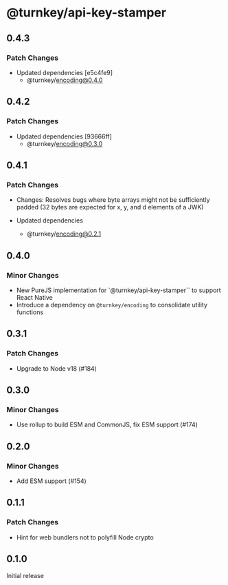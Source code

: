 # @turnkey/api-key-stamper

## 0.4.3

### Patch Changes

- Updated dependencies [e5c4fe9]
  - @turnkey/encoding@0.4.0

## 0.4.2

### Patch Changes

- Updated dependencies [93666ff]
  - @turnkey/encoding@0.3.0

## 0.4.1

### Patch Changes

- Changes: Resolves bugs where byte arrays might not be sufficiently padded (32 bytes are expected for x, y, and d elements of a JWK)

- Updated dependencies
  - @turnkey/encoding@0.2.1

## 0.4.0

### Minor Changes

- New PureJS implementation for `@turnkey/api-key-stamper`` to support React Native
- Introduce a dependency on `@turnkey/encoding` to consolidate utility functions

## 0.3.1

### Patch Changes

- Upgrade to Node v18 (#184)

## 0.3.0

### Minor Changes

- Use rollup to build ESM and CommonJS, fix ESM support (#174)

## 0.2.0

### Minor Changes

- Add ESM support (#154)

## 0.1.1

### Patch Changes

- Hint for web bundlers not to polyfill Node crypto

## 0.1.0

Initial release
